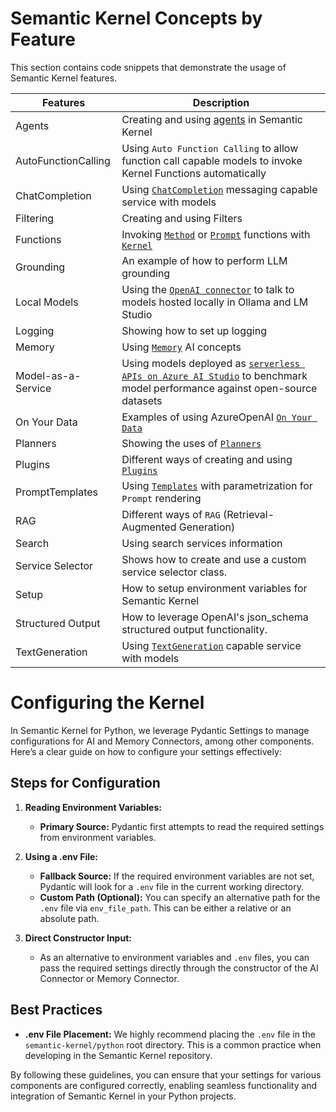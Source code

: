 # Semantic Kernel Concepts by Feature

This section contains code snippets that demonstrate the usage of Semantic Kernel features.

| Features | Description |
| -------- | ----------- |
| Agents | Creating and using [agents](../../semantic_kernel/agents/) in Semantic Kernel |
| AutoFunctionCalling | Using `Auto Function Calling` to allow function call capable models to invoke Kernel Functions automatically |
| ChatCompletion | Using [`ChatCompletion`](https://github.com/microsoft/semantic-kernel/blob/main/python/semantic_kernel/connectors/ai/chat_completion_client_base.py) messaging capable service with models  |
| Filtering | Creating and using Filters |
| Functions | Invoking [`Method`](https://github.com/microsoft/semantic-kernel/blob/main/python/semantic_kernel/functions/kernel_function_from_method.py) or [`Prompt`](https://github.com/microsoft/semantic-kernel/blob/main/python/semantic_kernel/functions/kernel_function_from_prompt.py) functions with [`Kernel`](https://github.com/microsoft/semantic-kernel/blob/main/python/semantic_kernel/kernel.py) |
| Grounding | An example of how to perform LLM grounding |
| Local Models | Using the [`OpenAI connector`](https://github.com/microsoft/semantic-kernel/blob/main/python/semantic_kernel/connectors/ai/open_ai/services/open_ai_chat_completion.py) to talk to models hosted locally in Ollama and LM Studio |
| Logging | Showing how to set up logging |
| Memory | Using [`Memory`](https://github.com/microsoft/semantic-kernel/tree/main/dotnet/src/SemanticKernel.Abstractions/Memory) AI concepts |
| Model-as-a-Service | Using models deployed as [`serverless APIs on Azure AI Studio`](https://learn.microsoft.com/en-us/azure/ai-studio/how-to/deploy-models-serverless?tabs=azure-ai-studio) to benchmark model performance against open-source datasets |
| On Your Data | Examples of using AzureOpenAI [`On Your Data`](https://learn.microsoft.com/en-us/azure/ai-services/openai/concepts/use-your-data?tabs=mongo-db) |
| Planners | Showing the uses of [`Planners`](https://github.com/microsoft/semantic-kernel/tree/main/python/semantic_kernel/planners) |
| Plugins | Different ways of creating and using [`Plugins`](https://github.com/microsoft/semantic-kernel/blob/main/python/semantic_kernel/functions/kernel_plugin.py) |
| PromptTemplates | Using [`Templates`](https://github.com/microsoft/semantic-kernel/blob/main/python/semantic_kernel/prompt_template/prompt_template_base.py) with parametrization for `Prompt` rendering  |
| RAG | Different ways of `RAG` (Retrieval-Augmented Generation) |
| Search | Using search services information |
| Service Selector | Shows how to create and use a custom service selector class. |
| Setup | How to setup environment variables for Semantic Kernel |
| Structured Output | How to leverage OpenAI's json_schema structured output functionality. |
| TextGeneration | Using [`TextGeneration`](https://github.com/microsoft/semantic-kernel/blob/main/python/semantic_kernel/connectors/ai/text_completion_client_base.py) capable service with models  |

# Configuring the Kernel

In Semantic Kernel for Python, we leverage Pydantic Settings to manage configurations for AI and Memory Connectors, among other components. Here’s a clear guide on how to configure your settings effectively:

## Steps for Configuration

1. **Reading Environment Variables:**
   - **Primary Source:** Pydantic first attempts to read the required settings from environment variables.
   
2. **Using a .env File:**
   - **Fallback Source:** If the required environment variables are not set, Pydantic will look for a `.env` file in the current working directory.
   - **Custom Path (Optional):** You can specify an alternative path for the `.env` file via `env_file_path`. This can be either a relative or an absolute path.

3. **Direct Constructor Input:**
   - As an alternative to environment variables and `.env` files, you can pass the required settings directly through the constructor of the AI Connector or Memory Connector.

## Best Practices

- **.env File Placement:** We highly recommend placing the `.env` file in the `semantic-kernel/python` root directory. This is a common practice when developing in the Semantic Kernel repository.

By following these guidelines, you can ensure that your settings for various components are configured correctly, enabling seamless functionality and integration of Semantic Kernel in your Python projects.